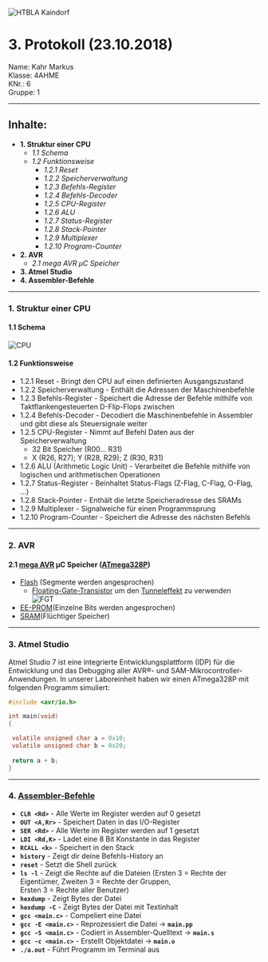 ![HTBLA Kaindorf](https://upload.wikimedia.org/wikipedia/commons/thumb/3/30/HTL_Kaindorf_Logo.svg/1200px-HTL_Kaindorf_Logo.svg.png)
# 3. Protokoll (23.10.2018)
Name: Kahr Markus  
Klasse: 4AHME  
KNr.: 6  
Gruppe: 1  
___

## Inhalte:  

* **1. Struktur einer CPU**  
  * *1.1 Schema*
  * *1.2 Funktionsweise*
    * *1.2.1 Reset*
    * *1.2.2 Speicherverwaltung*
    * *1.2.3 Befehls-Register*
    * *1.2.4 Befehls-Decoder*
    * *1.2.5 CPU-Register*
    * *1.2.6 ALU*
    * *1.2.7 Status-Register*
    * *1.2.8 Stack-Pointer*
    * *1.2.9 Multiplexer*
    * *1.2.10 Program-Counter*
* **2. AVR**
   * *2.1 mega AVR μC Speicher*  
* **3. Atmel Studio**
* **4. Assembler-Befehle**

 
___
  
### 1. Struktur einer CPU

#### 1.1 Schema
  
![CPU](https://user-images.githubusercontent.com/43982802/47662783-e7319400-db9b-11e8-9ebd-884aff99a37d.PNG)  


#### 1.2 Funktionsweise

* 1.2.1 Reset - Bringt den CPU auf einen definierten Ausgangszustand
* 1.2.2 Speicherverwaltung - Enthält die Adressen der Maschinenbefehle  
* 1.2.3 Befehls-Register - Speichert die Adresse der Befehle mithilfe von Taktflankengesteuerten D-Flip-Flops zwischen  
* 1.2.4 Befehls-Decoder - Decodiert die Maschinenbefehle in Assembler und gibt diese als Steuersignale weiter  
* 1.2.5 CPU-Register - Nimmt auf Befehl Daten aus der Speicherverwaltung  
  * 32 Bit Speicher (R00... R31)  
  * X (R26, R27); Y (R28, R29); Z (R30, R31)  
* 1.2.6 ALU (Arithmetic Logic Unit) - Verarbeitet die Befehle mithilfe von logischen und arithmetischen Operationen  
* 1.2.7 Status-Register - Beinhaltet Status-Flags (Z-Flag, C-Flag, O-Flag, ...)  
* 1.2.8 Stack-Pointer - Enthält die letzte Speicheradresse des SRAMs  
* 1.2.9 Multiplexer - Signalweiche für einen Programmsprung  
* 1.2.10 Program-Counter - Speichert die Adresse des nächsten Befehls
___

### 2. AVR

#### 2.1 [mega AVR] μC Speicher ([ATmega328P])

* [Flash] (Segmente werden angesprochen)
  * [Floating-Gate-Transistor] um den [Tunneleffekt] zu verwenden  
  ![FGT](https://upload.wikimedia.org/wikipedia/commons/thumb/a/a9/FGMOS_Symbol.svg/330px-FGMOS_Symbol.svg.png)
*  [EE-PROM](Einzelne Bits werden angesprochen)
*  [SRAM](Flüchtiger Speicher)
___
### 3. Atmel Studio

Atmel Studio 7 ist eine integrierte Entwicklungsplattform (IDP) für die Entwicklung und das Debugging aller AVR®- und SAM-Mikrocontroller-Anwendungen. In unserer Laboreinheit haben wir einen ATmega328P mit folgenden Programm simuliert:  
```C
#include <avr/io.h>

int main(void)
{

 volatile unsigned char a = 0x10;
 volatile unsigned char b = 0x20;  
	
 return a + b;
}
```

___
### 4. [Assembler-Befehle]


* **```CLR <Rd>```** - Alle Werte im Register werden auf 0 gesetzt
* **```OUT <A,Rr>```** - Speichert Daten in das I/O-Register
* **```SER <Rd>```** - Alle Werte im Register werden auf 1 gesetzt
* **```LDI <Rd,K>```** - Ladet eine 8 Bit Konstante in das Register
* **```RCALL <k>```** - Speichert in den Stack
* **```history```** - Zeigt dir deine Befehls-History an  
* **```reset```** - Setzt die Shell zurück
* **```ls -l```** - Zeigt die Rechte auf die Dateien (Ersten 3 = Rechte der Eigentümer, Zweiten 3 = Rechte der Gruppen,  
Ersten 3 = Rechte aller Benutzer)  
* **```hexdump```** - Zeigt Bytes der Datei  
* **```hexdump -C```** - Zeigt Bytes der Datei mit Textinhalt  
* **```gcc <main.c>```** - Compeliert eine Datei  
* **```gcc -E <main.c>```** - Reprozessiert die Datei -> **```main.pp```**  
* **```gcc -S <main.c>```** - Codiert in Assembler-Quelltext -> **```main.s```**
* **```gcc -c <main.c>```** - Erstellt Objektdatei -> **```main.o```**
* **```./a.out```** - Führt Programm im Terminal aus  


[AVR]: https://de.wikipedia.org/wiki/Microchip_AVR#cite_note-ATmega640-3
[Tunneleffekt]: https://de.wikipedia.org/wiki/Tunneleffekt#Flash-Speicher
[Floating-Gate-Transistor]: https://de.wikipedia.org/wiki/Floating-Gate-Transistor
[Flash]: https://de.wikipedia.org/wiki/Flash-Speicher
[EE-PROM]: https://de.wikipedia.org/wiki/Electrically_Erasable_Programmable_Read-Only_Memory
[SRAM]: https://de.wikipedia.org/wiki/Static_random-access_memory
[ATmega328P]: http://ww1.microchip.com/downloads/en/DeviceDoc/Atmel-42735-8-bit-AVR-Microcontroller-ATmega328-328P_Summary.pdf
[mega Avr]: https://en.wikichip.org/wiki/MegaAVR
[Assembler-Befehle]: https://www.microchip.com/webdoc/avrassembler/avrassembler.wb_LDI.html
